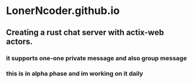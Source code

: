 # LonerNcoder.github.io

## Creating a rust chat server with actix-web actors. 

### it supports one-one private message and also group message

### this is in alpha phase and im working on it daily
